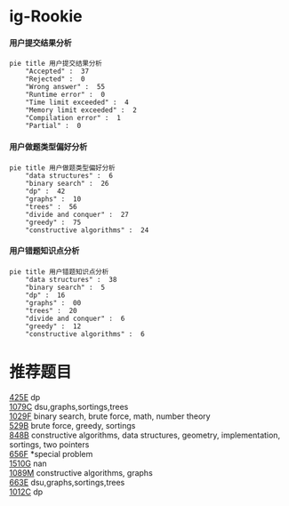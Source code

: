 # ig-Rookie

<!-- tabs:start -->



#### **用户提交结果分析**

```mermaid
pie title 用户提交结果分析
    "Accepted" :  37
    "Rejected" :  0
    "Wrong answer" :  55
    "Runtime error" :  0
    "Time limit exceeded" :  4
    "Memory limit exceeded" :  2
    "Compilation error" :  1
    "Partial" :  0
```

#### **用户做题类型偏好分析**

```mermaid
pie title 用户做题类型偏好分析
    "data structures" :  6
    "binary search" :  26
    "dp" :  42
    "graphs" :  10
    "trees" :  56
    "divide and conquer" :  27
    "greedy" :  75
    "constructive algorithms" :  24
```
#### **用户错题知识点分析**

```mermaid
pie title 用户错题知识点分析
    "data structures" :  38
    "binary search" :  5
    "dp" :  16
    "graphs" :  00
    "trees" :  20
    "divide and conquer" :  6
    "greedy" :  12
    "constructive algorithms" :  6
```



<!-- tabs:end -->
# 推荐题目
[425E](https://codeforces.com/contest/425/problem/E)		dp		  
[1079C](https://codeforces.com/contest/1079/problem/C)		dsu,graphs,sortings,trees		  
[1029F](https://codeforces.com/contest/1029/problem/F)		binary search,
                        brute force,
                        math,
                        number theory		  
[529B](https://codeforces.com/contest/529/problem/B)		brute force,
                        greedy,
                        sortings		  
[848B](https://codeforces.com/contest/848/problem/B)		constructive algorithms,
                        data structures,
                        geometry,
                        implementation,
                        sortings,
                        two pointers		  
[656F](https://codeforces.com/contest/656/problem/F)		*special problem		  
[1510G](https://codeforces.com/contest/1510/problem/G)		nan		  
[1089M](https://codeforces.com/contest/1089/problem/M)		constructive algorithms,
                        graphs		  
[663E](https://codeforces.com/contest/663/problem/E)		dsu,graphs,sortings,trees		  
[1012C](https://codeforces.com/contest/1012/problem/C)		dp		  
